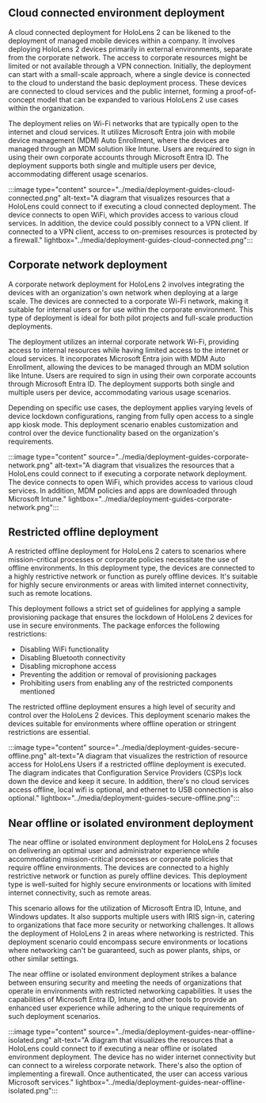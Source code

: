 ## Cloud connected environment deployment

A cloud connected deployment for HoloLens 2 can be likened to the deployment of managed mobile devices within a company. It involves deploying HoloLens 2 devices primarily in external environments, separate from the corporate network. The access to corporate resources might be limited or not available through a VPN connection. Initially, the deployment can start with a small-scale approach, where a single device is connected to the cloud to understand the basic deployment process. These devices are connected to cloud services and the public internet, forming a proof-of-concept model that can be expanded to various HoloLens 2 use cases within the organization.

The deployment relies on Wi-Fi networks that are typically open to the internet and cloud services. It utilizes Microsoft Entra join with mobile device management (MDM) Auto Enrollment, where the devices are managed through an MDM solution like Intune. Users are required to sign in using their own corporate accounts through Microsoft Entra ID. The deployment supports both single and multiple users per device, accommodating different usage scenarios.

:::image type="content" source="../media/deployment-guides-cloud-connected.png" alt-text="A diagram that visualizes resources that a HoloLens could connect to if executing a cloud connected deployment. The device connects to open WiFi, which provides access to various cloud services. In addition, the device could possibly connect to a VPN client. If connected to a VPN client, access to on-premises resources is protected by a firewall." lightbox="../media/deployment-guides-cloud-connected.png":::

## Corporate network deployment

A corporate network deployment for HoloLens 2 involves integrating the devices with an organization's own network when deploying at a large scale. The devices are connected to a corporate Wi-Fi network, making it suitable for internal users or for use within the corporate environment. This type of deployment is ideal for both pilot projects and full-scale production deployments.

The deployment utilizes an internal corporate network Wi-Fi, providing access to internal resources while having limited access to the internet or cloud services. It incorporates Microsoft Entra join with MDM Auto Enrollment, allowing the devices to be managed through an MDM solution like Intune. Users are required to sign in using their own corporate accounts through Microsoft Entra ID. The deployment supports both single and multiple users per device, accommodating various usage scenarios.

Depending on specific use cases, the deployment applies varying levels of device lockdown configurations, ranging from fully open access to a single app kiosk mode. This deployment scenario enables customization and control over the device functionality based on the organization's requirements.

:::image type="content" source="../media/deployment-guides-corporate-network.png" alt-text="A diagram that visualizes the resources that a HoloLens could connect to if executing a corporate network deployment. The device connects to open WiFi, which provides access to various cloud services. In addition, MDM policies and apps are downloaded through Microsoft Intune." lightbox="../media/deployment-guides-corporate-network.png":::

## Restricted offline deployment

A restricted offline deployment for HoloLens 2 caters to scenarios where mission-critical processes or corporate policies necessitate the use of offline environments. In this deployment type, the devices are connected to a highly restrictive network or function as purely offline devices. It's suitable for highly secure environments or areas with limited internet connectivity, such as remote locations.

This deployment follows a strict set of guidelines for applying a sample provisioning package that ensures the lockdown of HoloLens 2 devices for use in secure environments. The package enforces the following restrictions:

- Disabling WiFi functionality
- Disabling Bluetooth connectivity
- Disabling microphone access
- Preventing the addition or removal of provisioning packages
- Prohibiting users from enabling any of the restricted components mentioned

The restricted offline deployment ensures a high level of security and control over the HoloLens 2 devices. This deployment scenario makes the devices suitable for environments where offline operation or stringent restrictions are essential.

:::image type="content" source="../media/deployment-guides-secure-offline.png" alt-text="A diagram that visualizes the restriction of resource access for HoloLens Users if a restricted offline deployment is executed. The diagram indicates that Configuration Service Providers (CSP)s lock down the device and keep it secure. In addition, there's no cloud services access offline, local wifi is optional, and ethernet to USB connection is also optional." lightbox="../media/deployment-guides-secure-offline.png":::

## Near offline or isolated environment deployment

The near offline or isolated environment deployment for HoloLens 2 focuses on delivering an optimal user and administrator experience while accommodating mission-critical processes or corporate policies that require offline environments. The devices are connected to a highly restrictive network or function as purely offline devices. This deployment type is well-suited for highly secure environments or locations with limited internet connectivity, such as remote areas.

This scenario allows for the utilization of Microsoft Entra ID, Intune, and Windows updates. It also supports multiple users with IRIS sign-in, catering to organizations that face more security or networking challenges. It allows the deployment of HoloLens 2 in areas where networking is restricted. This deployment scenario could encompass secure environments or locations where networking can't be guaranteed, such as power plants, ships, or other similar settings.

The near offline or isolated environment deployment strikes a balance between ensuring security and meeting the needs of organizations that operate in environments with restricted networking capabilities. It uses the capabilities of Microsoft Entra ID, Intune, and other tools to provide an enhanced user experience while adhering to the unique requirements of such deployment scenarios.

:::image type="content" source="../media/deployment-guides-near-offline-isolated.png" alt-text="A diagram that visualizes the resources that a HoloLens could connect to if executing a near offline or isolated environment deployment. The device has no wider internet connectivity but can connect to a wireless corporate network. There's also the option of implementing a firewall. Once authenticated, the user can access various Microsoft services." lightbox="../media/deployment-guides-near-offline-isolated.png":::
